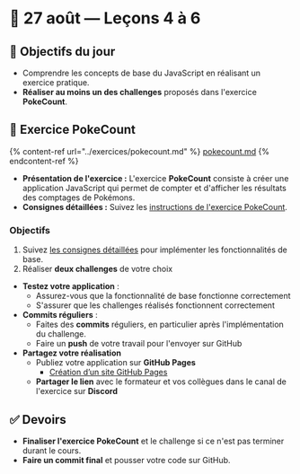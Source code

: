 # 📅 27 août — Leçons 4 à 6

## 🚀 Objectifs du jour <a href="#objectifs-du-jour" id="objectifs-du-jour"></a>

* Comprendre les concepts de base du JavaScript en réalisant un exercice pratique.
* **Réaliser au moins un des challenges** proposés dans l'exercice **PokeCount**.

## 🔢 Exercice PokeCount

{% content-ref url="../exercices/pokecount.md" %}
[pokecount.md](../exercices/pokecount.md)
{% endcontent-ref %}

* **Présentation de l'exercice :** L'exercice **PokeCount** consiste à créer une application JavaScript qui permet de compter et d'afficher les résultats des comptages de Pokémons.
* **Consignes détaillées :** Suivez les [instructions de l'exercice PokeCount](https://divtec.gitbook.io/dev-web/v/javascript/exercices/pokecount).

### Objectifs

1. Suivez [les consignes détaillées](https://divtec.gitbook.io/dev-web/v/javascript/exercices/pokecount) pour implémenter les fonctionnalités de base.
2. Réaliser **deux challenges** de votre choix

* **Testez votre application** :
  * Assurez-vous que la fonctionnalité de base fonctionne correctement
  * S'assurer que les challenges réalisés fonctionnent correctement
* **Commits réguliers** :
  * Faites des **commits** réguliers, en particulier après l'implémentation du challenge.
  * Faire un **push** de votre travail pour l'envoyer sur GitHub
* **Partagez votre réalisation**
  * Publiez votre application sur **GitHub Pages**
    * [Création d’un site GitHub Pages](https://docs.github.com/fr/pages/getting-started-with-github-pages/creating-a-github-pages-site)
  * **Partager le lien** avec le formateur et vos collègues dans le canal de l'exercice sur **Discord**

## ✅ Devoirs

* **Finaliser l'exercice PokeCount** et le challenge si ce n'est pas terminer durant le cours.
* **Faire un commit final** et pousser votre code sur GitHub.
